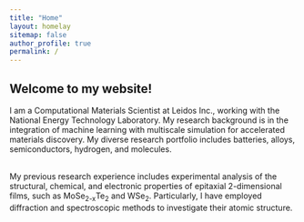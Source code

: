 ```yaml
---
title: "Home"
layout: homelay
sitemap: false
author_profile: true
permalink: /
---
```


## Welcome to my website!

I am a Computational Materials Scientist at Leidos Inc., working with the National Energy Technology Laboratory. My research background is in the integration of machine learning with multiscale simulation for accelerated materials discovery. My diverse research portfolio includes batteries, alloys, semiconductors, hydrogen, and molecules. <br><br>



My previous research experience includes experimental analysis of the structural, chemical, and electronic properties of epitaxial 2-dimensional films, such as MoSe<sub>2-x</sub>Te<sub>2</sub> and WSe<sub>2</sub>. Particularly, I have employed diffraction and spectroscopic methods to investigate their atomic structure. 


